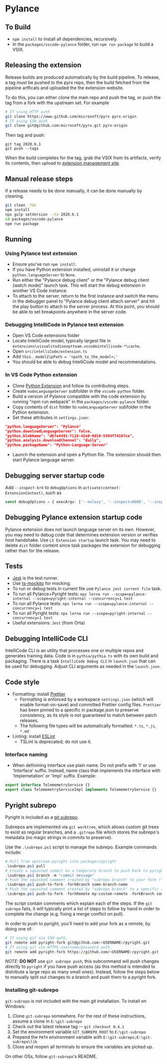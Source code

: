 # Pylance

## To Build

-   `npm install` to install all dependencies, recursively.
-   In the `packages/vscode-pylance` folder, run `npm run package` to build a VSIX.

## Releasing the extension

Release builds are produced automatically by the build pipeline. To release,
a tag must be pushed to the pyrx repo, then the build fetched from the pipeline
artficats and uploaded the the extension website.

To do this, you can either clone the main repo and push the tag, or push the tag
from a fork with the upstream set. For example

```sh
# If using HTTP auth
git clone https://www.github.com/microsoft/pyrx pyrx-origin
# If using SSH auth
git clone git@github.com:microsoft/pyrx.git pyrx-origin
```

Then tag and push:

```
git tag 2020.6.1
git push --tags
```

When the build completes for the tag, grab the VSIX from its artifacts, verify its contents,
then upload to [extension management site](https://marketplace.visualstudio.com/manage/publishers/ms-python/).

## Manual release steps

If a release needs to be done manually, it can be done manually by cleaning.

```sh
git clean -fdx
npm install
npx gulp setVersion --to 2020.6.1
cd packages/vscode-pylance
npm run package
```

## Running

### Using Pylance test extension

-   Ensure you've run `npm install`.
-   If you have Python extension installed, uninstall it or change `python.languageServer` to `None`.
-   Run either the "Pylance debug client" or the "Pylance debug client (watch mode)" launch task.
    This will start the debug extension in another VS Code instance.
-   To attach to the server, return to the first instance and switch the menu in the debugger panel to
    "Pylance debug client attach server" and hit the play button to attach to the server process.
    At this point, you should be able to set breakpoints anywhere in the server code.

### Debugging IntelliCode in Pylance test extension

-   Open VS Code extensions folder
-   Locate IntelliCode model, typically largest file in `extensions\visualstudioexptteam.vscodeintellicode-*\cache`.
-   Open `src/intelliCode/extension.ts`
-   Add `this._modelZipPath = '<path_to_the_model>;'`
-   You should be able to debug IntelliCode model and recommendations.

### In VS Code Python extension

-   Clone [Python Extension](https://github.com/microsoft/vscode-python) and follow its contributing steps.
-   Create `nodeLanguageServer` subfolder in the `vscode-python` folder.
-   Build a version of Pylance compatible with the code extension by running "npm run webpack" in the `packages/vscode-pylance` folder.
-   Copy contents of `dist` folder to `nodeLanguageServer` subfolder in the Python extension.
-   Set these attributes in `settings.json`:

```json
"python.languageServer": "Pylance"
"python.downloadLanguageServer": false,
"python.blobName": "d67e4491-7116-42e0-8d18-5394f74187ce",
"python.analysis.downloadChannel": "daily",
"python.packageName": "Python-Language-Server"
```

-   Launch the extension and open a Python file. The extension should then start Pylance language server.

## Debugging server startup code

Add `--inspect-brk` to `debugOptions` in `activate(context: ExtensionContext)`, such as

```ts
const debugOptions = { execArgv: ['--nolazy', '--inspect=6600', '--inspect-brk'] };
```

## Debugging Pylance extension startup code

Pylance extension does not launch language server on its own. However, you may need to debug code that determines extension version or verifies host handshake. Use `LS Extension startup` launch task. You may need to delete `dist` folder content since task packages the extension for debugging rather than for the release.

## Tests

-   [Jest](https://jestjs.io/) is the test runner.
-   Use [ts-mockito](https://www.npmjs.com/package/ts-mockito) for mocking.
-   To run or debug tests in current file use `Pylance jest current file` task.
-   To run all Pylance+Pyright tests: `npx lerna run --scope=pylance-internal --scope=pyright-internal --concurrency=1 test`
-   To run all Pylance tests: `npx lerna run --scope=pylance-internal --concurrency=1 test`
-   To run all Pyright tests: `npx lerna run --scope=pyright-internal --concurrency=1 test`
-   Useful extensions: `Jest` (from Orta)

## Debugging IntelliCode CLI

IntelliCode CLI is an utility that processes one or multiple repos and generates training data. Code is in `pythia/pythia.ts` with its own build and packaging. There is a task `IntelliCode Debug CLI` in `launch.json` that can be used for debugging. Adjust CLI arguments as needed in the `launch.json`.

## Code style

-   Formatting: install [Prettier](https://marketplace.visualstudio.com/items?itemName=esbenp.prettier-vscode)
    -   Formatting is enforced by a workspace `settings.json` (which will enable format-on-save) and committed Prettier config files. `Prettier` has been pinned to a specific in package.json to preserve consistency, as its style is not guaranteed to match between patch releases.
    -   The following file types will be automatically formatted: `*.ts`, `*.js`, `*.md`
-   Linting: install [ESLint](https://marketplace.visualstudio.com/items?itemName=dbaeumer.vscode-eslint)
    -   TSLint is deprecated; do not use it.

### Interface naming

-   When definining interface use plain name. Do not prefix with 'I' or use 'Interface' suffix. Instead, name class that implements the interface with 'Implemetation' or 'Impl' suffix. Example:

```ts
export interface TelememetryService {}
export class TelememetryServiceImpl implements TelememetryService {}
```

## Pyright subrepo

Pyright is included as a [git subrepo](https://github.com/ingydotnet/git-subrepo).

Subrepos are implemented via `git worktree`, which allows custom git trees to exist as regular branches,
and a `.gitrepo` file which stores the subrepo's metadata (no magic strings in commits to preserve).

Use the `.\subrepo.ps1` script to manage the subrepo. Example commands include:

```ps1
# Pull from upstream pyright into packages/pyright
.\subrepo.ps1 pull
# Create a squashed commit on a temporary branch to push back to pyright
.\subrepo.ps1 branch -m "commit message"
# Push the squashed comment created by "subrepo branch" to your fork ("pyright-fork" remote, see below)
.\subrepo.ps1 push-to-fork -forkBranch some-branch-name
# Push the squashed comment created by "subrepo branch" to a specific remote.
.\subrepo.ps1 push-to-fork -forkRemote my-custom-remote -forkBranch some-branch-name
```

The script contain comments which explain each of the steps. If the `git subrepo` fails, it will
typically print a list of steps to follow by hand in order to complete the change (e.g. fixing
a merge conflict on pull).

In order to push to pyright, you'll need to add your fork as a remote, by doing one of:

```sh
# If using git via SSH auth.
git remote add pyright-fork git@github.com:<USERNAME>/pyright.git
# If using git via HTTPS username/password auth.
git remote add pyright-fork https://github.com/<USERNAME>/pyright.git
```

_NOTE:_ **DO NOT** use `git subrepo push`; this subcommand will push changes directly to `pyright`
if you have push access (as this method is intended to distribute a large repo as many small ones).
Instead, follow the steps below to manually split out changes to a branch and push them to a pyright fork.

### Installing git-subrepo

`git-subrepo` is not included with the main git installation. To install on Windows:

1. Clone `git-subrepo` somewhere. For the rest of these instructions, assume a clone in `E:\git-subrepo`
1. Check out the latest release tag -- `git checkout 0.4.1`
1. Set the environment variable `GIT_SUBREPO_ROOT` to `E:\git-subrepo`
1. Prepend the `PATH` environment variable with `E:\git-subrepo;E:\git-subrepo\lib`
1. Close and reopen all terminals to ensure the variables are picked up.

On other OSs, follow `git-subrepo`'s README.
